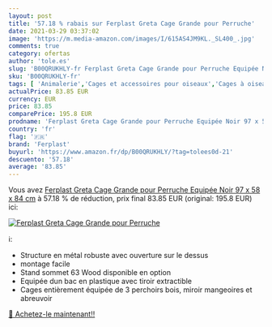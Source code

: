 ```yaml
---
layout: post
title: '57.18 % rabais sur Ferplast Greta Cage Grande pour Perruche'
date: 2021-03-29 03:37:02
image: 'https://m.media-amazon.com/images/I/615AS4JM9KL._SL400_.jpg'
comments: true
category: ofertas
author: 'tole.es'
slug: 'B00QRUKHLY-fr Ferplast Greta Cage Grande pour Perruche Equipée Noir 97 x...'
sku: 'B00QRUKHLY-fr'
tags: [ 'Animalerie','Cages et accessoires pour oiseaux','Cages à oiseaux','Oiseaux','ferplast', ]
actualPrice: 83.85 EUR
currency: EUR
price: 83.85
comparePrice: 195.8 EUR
prodname: 'Ferplast Greta Cage Grande pour Perruche Equipée Noir 97 x 58 x 84 cm'
country: 'fr'
flag: '🇫🇷'
brand: 'Ferplast'
buyurl: 'https://www.amazon.fr/dp/B00QRUKHLY/?tag=tolees0d-21'
descuento: '57.18'
average: '83.85'
---
```


Vous avez [Ferplast Greta Cage Grande pour Perruche Equipée Noir 97 x 58 x 84 cm](https://www.amazon.fr/dp/B00QRUKHLY/?tag=tolees0d-21)  à  57.18 % de réduction, prix final  83.85 EUR (original: 195.8 EUR) ici:

[![Ferplast Greta Cage Grande pour Perruche](https://m.media-amazon.com/images/I/615AS4JM9KL._SL400_.jpg)](https://www.amazon.fr/dp/B00QRUKHLY/?tag=tolees0d-21)

ℹ️:

- Structure en métal robuste avec ouverture sur le dessus
- montage facile
- Stand sommet 63 Wood disponible en option
- Equipée dun bac en plastique avec tiroir extractible
- Cages entièrement équipée de 3 perchoirs bois, miroir mangeoires et abreuvoir

[🛒 Achetez-le maintenant!!](https://www.amazon.fr/dp/B00QRUKHLY/?tag=tolees0d-21)
